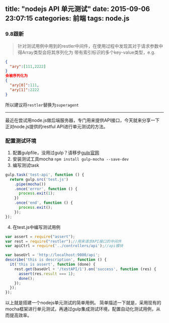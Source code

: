 title: "nodejs API 单元测试"
date: 2015-09-06 23:07:15
categories: 前端
tags: node.js
---

### 9.8跟新
> 针对测试用例中用到的restler中间件，在使用过程中发现其对于请求参数中得Array类型会将其序列化为
带有索引标识的多个key-value类型，e.g.
```json
{
  "ary":[111,2222]
}
会被序列化为
{
  "ary[0]":111,
  "ary[1]":2222
}
```
所以建议将`restler`替换为`superagent`

------------------------------------

最近在尝试用node.js做后端服务器，专门用来提供API接口，今天就来分享一下正对node.js提供的restful API进行单元测试的方法。

### 配置测试环境
1. 配置gulpfile，没用过gulp？请移步[gulp官网](http://gulpjs.com/)
2. 安装测试工具mocha `npm install gulp-mocha --save-dev`
3. 编写测试task

  ```js
  gulp.task('test-api', function () {
    return gulp.src('test.js')
      .pipe(mocha())
      .once('error', function () {
        process.exit(1);
      })
      .once('end', function () {
        process.exit();
      });
  });
  ```
4. 在test.js中编写测试用例

  ```js
  var assert = require("assert");
  var rest = require("restler");//用来请求API接口的中间件
  var apiCtrl = require('../controllers/api');//api模块

  var baseUrl = 'http://localhost:9000/api';
  describe('this is description', function () {
    it('this is assert', function (done) {
      rest.get(baseUrl + '/testAPI/1').on('success', function (res) {
        assert(res.result === 1);
        done();
      });
    });
  });

  ```

以上就是搭建一个nodejs单元测试的简单用例。
简单描述一下就是，采用现有的mocha框架进行单元测试，再通过gulp集成测试环境，配置自动化测试用例，从而提高效率。
